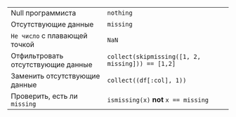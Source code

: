 |                       |                                                  |
| --------------------- | ------------------------------------------------ |
| Null программиста     | `nothing`                                        |
| Отсутствующие данные   | `missing`                                        |
| `Не число` с плавающей точкой | `NaN`                                            |
| Отфильтровать отсутствующие данные | `collect(skipmissing([1, 2, missing])) == [1,2]` |
| Заменить отсутствующие данные | `collect((df[:col], 1))`                         |
| Проверить, есть ли `missing`  | `ismissing(x)` **not** `x == missing`            |
